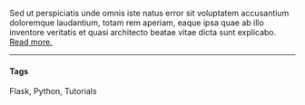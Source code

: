 Sed ut perspiciatis unde omnis iste natus error sit voluptatem 
accusantium doloremque laudantium, totam rem aperiam, eaque 
ipsa quae ab illo inventore veritatis et quasi architecto 
beatae vitae dicta sunt explicabo. [Read more.](https://www.lipsum.com/)

---

#### Tags

Flask, Python, Tutorials

